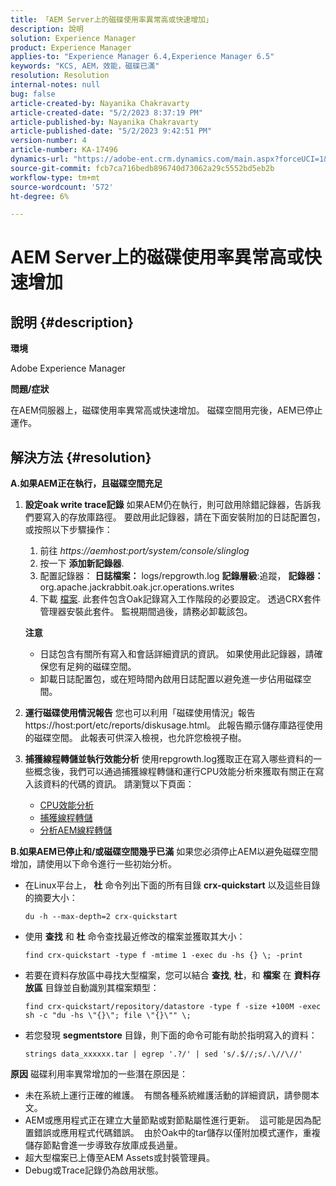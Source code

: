 ```yaml
---
title: 「AEM Server上的磁碟使用率異常高或快速增加」
description: 說明
solution: Experience Manager
product: Experience Manager
applies-to: "Experience Manager 6.4,Experience Manager 6.5"
keywords: "KCS, AEM，效能，磁碟已滿"
resolution: Resolution
internal-notes: null
bug: false
article-created-by: Nayanika Chakravarty
article-created-date: "5/2/2023 8:37:19 PM"
article-published-by: Nayanika Chakravarty
article-published-date: "5/2/2023 9:42:51 PM"
version-number: 4
article-number: KA-17496
dynamics-url: "https://adobe-ent.crm.dynamics.com/main.aspx?forceUCI=1&pagetype=entityrecord&etn=knowledgearticle&id=104d8e1f-29e9-ed11-a7c6-6045bd006268"
source-git-commit: fcb7ca716bedb896740d73062a29c5552bd5eb2b
workflow-type: tm+mt
source-wordcount: '572'
ht-degree: 6%

---
```


# AEM Server上的磁碟使用率異常高或快速增加

## 說明 {#description}


<b>環境</b>

Adobe Experience Manager

<b>問題/症狀</b>

在AEM伺服器上，磁碟使用率異常高或快速增加。 磁碟空間用完後，AEM已停止運作。




## 解決方法 {#resolution}

<b>A.如果AEM正在執行，且磁碟空間充足</b>
1. <b>設定oak write trace記錄</b>    如果AEM仍在執行，則可啟用除錯記錄器，告訴我們要寫入的存放庫路徑。 要啟用此記錄器，請在下面安裝附加的日誌配置包，或按照以下步驟操作：

   1. 前往 *https://aemhost:port/system/console/slinglog*
   2. 按一下 <b>添加新記錄器</b>.
   3. 配置記錄器： <b>日誌檔案：</b> logs/repgrowth.log <b>記錄層級</b>:追蹤， <b>記錄器：</b> org.apache.jackrabbit.oak.jcr.operations.writes
   4. 下載 [檔案](https://helpx.adobe.com/content/dam/help/en/experience-manager/kb/analyze-unusual-repository-growth/jcr:content/main-pars/download/log_repository_growth-1.zip).        此套件包含Oak記錄寫入工作階段的必要設定。 透過CRX套件管理器安裝此套件。 監視期間過後，請務必卸載該包。

   <b>注意</b>

   - 日誌包含有關所有寫入和會話詳細資訊的資訊。 如果使用此記錄器，請確保您有足夠的磁碟空間。
   - 卸載日誌配置包，或在短時間內啟用日誌配置以避免進一步佔用磁碟空間。
2. <b>運行磁碟使用情況報告</b>    您也可以利用「磁碟使用情況」報告https://host:port/etc/reports/diskusage.html。 此報告顯示儲存庫路徑使用的磁碟空間。 此報表可供深入檢視，也允許您檢視子樹。
3. <b>捕獲線程轉儲並執行效能分析</b>    使用repgrowth.log獲取正在寫入哪些資料的一些概念後，我們可以通過捕獲線程轉儲和運行CPU效能分析來獲取有關正在寫入該資料的代碼的資訊。 請瀏覽以下頁面：

   - [CPU效能分析](https://experienceleague.adobe.com/docs/experience-cloud-kcs/kbarticles/KA-17499.html?lang=zh-Hant)
   - [捕獲線程轉儲](https://experienceleague.adobe.com/docs/experience-cloud-kcs/kbarticles/KA-17452.html?lang=zh-Hant)
   - [分析AEM線程轉儲](https://experienceleague.adobe.com/docs/experience-cloud-kcs/kbarticles/KA-16458.html?lang=zh-Hant)

<b>B.如果AEM已停止和/或磁碟空間幾乎已滿</b>
如果您必須停止AEM以避免磁碟空間增加，請使用以下命令進行一些初始分析。

- 在Linux平台上， <b>杜</b> 命令列出下面的所有目錄 <b>crx-quickstart</b> 以及這些目錄的摘要大小：<br>

   ```
   du -h --max-depth=2 crx-quickstart
   ```
- 使用 <b>查找</b> 和 <b>杜</b> 命令查找最近修改的檔案並獲取其大小：

   ```
   find crx-quickstart -type f -mtime 1 -exec du -hs {} \; -print
   ```
- 若要在資料存放區中尋找大型檔案，您可以結合 <b>查找</b>, <b>杜</b>，和 <b>檔案</b> 在 <b>資料存放區</b> 目錄並自動識別其檔案類型：

   ```
   find crx-quickstart/repository/datastore -type f -size +100M -exec sh -c "du -hs \"{}\"; file \"{}\"" \;
   ```
- 若您發現 <b>segmentstore</b> 目錄，則下面的命令可能有助於指明寫入的資料：

   ```
   strings data_xxxxxx.tar | egrep '.?/' | sed 's/.$//;s/.\//\//'
   ```

<b>原因</b>
磁碟利用率異常增加的一些潛在原因是：

- 未在系統上運行正確的維護。  有關各種系統維護活動的詳細資訊，請參閱本文。
- AEM或應用程式正在建立大量節點或對節點屬性進行更新。  這可能是因為配置錯誤或應用程式代碼錯誤。  由於Oak中的tar儲存以僅附加模式運作，重複儲存節點會進一步導致存放庫成長過量。
- 超大型檔案已上傳至AEM Assets或封裝管理員。
- Debug或Trace記錄仍為啟用狀態。

